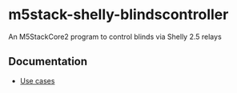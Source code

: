 # m5stack-shelly-blindscontroller

An M5StackCore2 program to control blinds via Shelly 2.5 relays

## Documentation

- [Use cases](documentation/use-cases.md)
